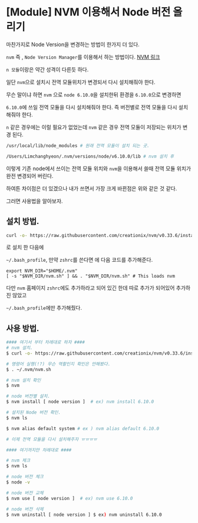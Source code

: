 # [Module] NVM 이용해서 Node 버전 올리기

마찬가지로 Node Version을 변경하는 방법이 한가지 더 있다.

`nvm` 즉 , `Node Version Manager`를 이용해서 하는 방법이다. [NVM 링크](https://github.com/creationix/nvm)

`n 모듈`이랑은 약간 성격이 다른듯 하다. 

일단 `nvm`으로 설치시 전역 모듈위치가 변경되서 다시 설치해줘야 한다.

무슨 말이냐 하면 `nvm` 으로 `node 6.10.0`을 설치한뒤 환경을 `6.10.0`으로 변경하면

`6.10.0`에 쓰일 전역 모듈을 다시 설치해줘야 한다. 즉 버전별로 전역 모듈을 다시 설치해줘야 한다.

`n` 같은 경우에는 이럴 필요가 없었는데 `nvm` 같은 경우 전역 모듈이 저장되는 위치가 변경 된다. 

``` bash
/usr/local/lib/node_modules # 원래 전역 모듈이 설치 되는 곳.

/Users/Limchanghyeon/.nvm/versions/node/v6.10.0/lib # nvm 설치 후
```

이렇게 기존 node에서 쓰이는 전역 모듈 위치와 `nvm`을 이용해서 쓸때 전역 모듈 위치가 완전 변경되어 버린다.

하여튼 차이점은 더 있겠으나 내가 쓰면서 가장 크게 바뀐점은 위와 같은 것 같다.

그러면 사용법을 알아보자.

## 설치 방법.

``` bash
curl -o- https://raw.githubusercontent.com/creationix/nvm/v0.33.6/install.sh | bash
```
로 설치 한 다음에

`~/.bash_profile`, 만약 `zshrc`를 쓴다면 에 다음 코드를 추가해준다.

```
export NVM_DIR="$HOME/.nvm"
[ -s "$NVM_DIR/nvm.sh" ] && . "$NVM_DIR/nvm.sh" # This loads nvm
```

다만 `nvm` 홈페이지 `zshrc`에도 추가하라고 되어 있긴 한데 따로 추가가 되어있어 추가하진 않았고

`~/.bash_profile`에만 추가해줬다.

## 사용 방법.
``` bash
#### 여기서 부터 차례대로 하자 ####
# nvm 설치.
$ curl -o- https://raw.githubusercontent.com/creationix/nvm/v0.33.6/install.sh | bash

# 명령어 실행(!?) 무슨 역활인지 확인은 안해봤다. 
$ . ~/.nvm/nvm.sh

# nvm 설치 확인
$ nvm

# node 버전별 설치.
$ nvm install [ node version ]  # ex) nvm install 6.10.0

# 설치된 Node 버전 확인.
$ nvm ls

$ nvm alias default system # ex ) nvm alias default 6.10.0

# 이제 전역 모듈을 다시 설치해주자 ㅠㅠㅠㅠ

#### 여기까지만 차례대로 ####

# nvm 체크
$ nvm ls

# node 버전 체크
$ node -v

# node 버전 교체
$ nvm use [ node version ]  # ex) nvm use 6.10.0

# node 버전 삭제
$ nvm uninstall [ node version ] $ ex) nvm uninstall 6.10.0
```


